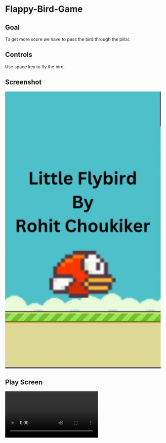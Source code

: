 # Flappy-Bird-Game

## Goal
To get more score we have to pass the bird through the pillar.

## Controls
 Use space key to fly the bird.



## Screenshot
![Tittle Screen](https://raw.githubusercontent.com/RohitChoukiker/Flappy-Bird-Game/main/screenshot.jpeg)

## Play Screen
![Play Screen](https://raw.githubusercontent.com/RohitChoukiker/Flappy-Bird-Game/main/Little%20Fly%20Bird%20by%20Rohit%20Choukiker.mp4)


